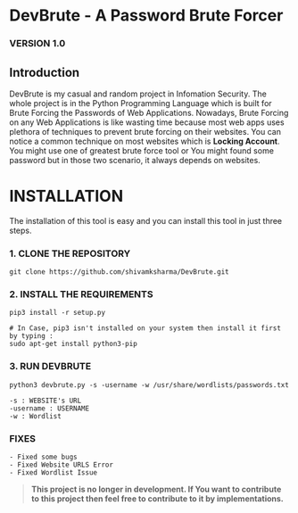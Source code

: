 # **DevBrute - A Password Brute Forcer**

### VERSION 1.0

## Introduction

DevBrute is my casual and random project in Infomation Security. The whole project is in the Python Programming Language which is built for Brute Forcing the Passwords of Web Applications. Nowadays, Brute Forcing on any Web Applications is like wasting time because most web apps uses plethora of techniques to prevent brute forcing on their websites. You can notice a common technique on most websites which is **Locking Account**. You might use one of greatest brute force tool or You might found some password but in those two scenario, it always depends on websites.


# **INSTALLATION**

The installation of this tool is easy and you can install this tool in just three steps. 

### 1. CLONE THE REPOSITORY
```
git clone https://github.com/shivamksharma/DevBrute.git
```

### 2. INSTALL THE REQUIREMENTS
```
pip3 install -r setup.py

# In Case, pip3 isn't installed on your system then install it first by typing :
sudo apt-get install python3-pip
```

### 3. RUN DEVBRUTE
```
python3 devbrute.py -s -username -w /usr/share/wordlists/passwords.txt

-s : WEBSITE's URL
-username : USERNAME
-w : Wordlist
```

### FIXES
	- Fixed some bugs
	- Fixed Website URLS Error
	- Fixed Wordlist Issue

> **This project is no longer in development. If You want to contribute to this project then feel free to contribute to it by implementations.**


